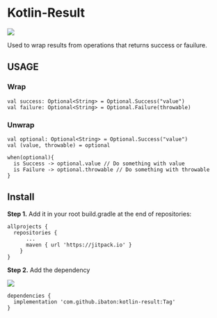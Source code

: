 # Kotlin-Result
[![](https://jitpack.io/v/ibaton/kotlin-result.svg)](https://jitpack.io/#ibaton/kotlin-result)

Used to wrap results from operations that returns success or fauilure.

## USAGE
### Wrap
```
val success: Optional<String> = Optional.Success("value")
val failure: Optional<String> = Optional.Failure(throwable)
```

### Unwrap
```
val optional: Optional<String> = Optional.Success("value")
val (value, throwable) = optional

when(optional){
  is Success -> optional.value // Do something with value
  is Failure -> optional.throwable // Do something with throwable
}
```

## Install
**Step 1.** Add it in your root build.gradle at the end of repositories:
```
allprojects {
  repositories {
	  ...
	  maven { url 'https://jitpack.io' }
	}
}
```

**Step 2.** Add the dependency

[![](https://jitpack.io/v/ibaton/kotlin-result.svg)](https://jitpack.io/#ibaton/kotlin-result)
```
dependencies {
  implementation 'com.github.ibaton:kotlin-result:Tag'
}
```
